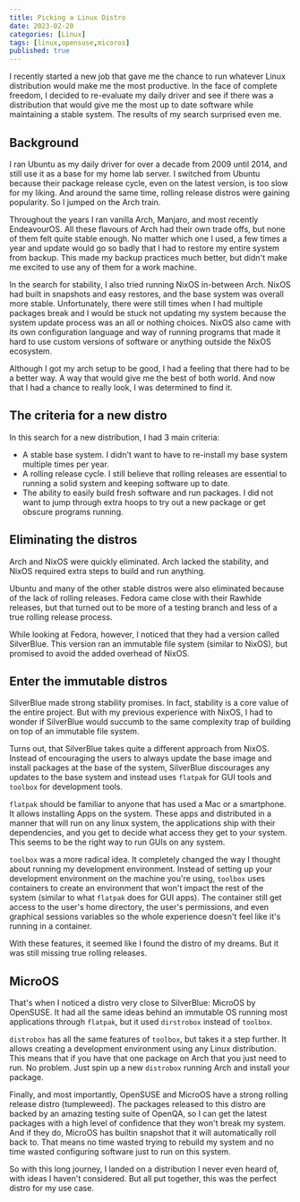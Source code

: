 ```yaml
---
title: Picking a Linux Distro
date: 2023-02-20
categories: [Linux]
tags: [linux,opensuse,micoros]
published: true
---
```


I recently started a new job that gave me the chance to run whatever Linux distribution would make me the most productive. In the face of complete freedom, I decided to re-evaluate my daily driver and see if there was a distribution that would give me the most up to date software while maintaining a stable system. The results of my search surprised even me.

## Background
I ran Ubuntu as my daily driver for over a decade from 2009 until 2014, and still use it as a base for my home lab server. I switched from Ubuntu because their package release cycle, even on the latest version, is too slow for my liking. And around the same time, rolling release distros were gaining popularity. So I jumped on the Arch train.

Throughout the years I ran vanilla Arch, Manjaro, and most recently EndeavourOS. All these flavours of Arch had their own trade offs, but none of them felt quite stable enough. No matter which one I used, a few times a year and update would go so badly that I had to restore my entire system from backup. This made my backup practices much better, but didn't make me excited to use any of them for a work machine.

In the search for stability, I also tried running NixOS in-between Arch. NixOS had built in snapshots and easy restores, and the base system was overall more stable. Unfortunately, there were still times when I had multiple packages break and I would be stuck not updating my system because the system update process was an all or nothing choices. NixOS also came with its own configuration language and way of running programs that made it hard to use custom versions of software or anything outside the NixOS ecosystem.

Although I got my arch setup to be good, I had a feeling that there had to be a better way. A way that would give me the best of both world. And now that I had a chance to really look, I was determined to find it.

## The criteria for a new distro

In this search for a new distribution, I had 3 main criteria:

- A stable base system. I didn't want to have to re-install my base system multiple times per year.
- A rolling release cycle. I still believe that rolling releases are essential to running a solid system and keeping software up to date.
- The ability to easily build fresh software and run packages. I did not want to jump through extra hoops to try out a new package or get obscure programs running.

## Eliminating the distros

Arch and NixOS were quickly eliminated. Arch lacked the stability, and NixOS required extra steps to build and run anything.

Ubuntu and many of the other stable distros were also eliminated because of the lack of rolling releases. Fedora came close with their Rawhide releases, but that turned out to be more of a testing branch and less of a true rolling release process.

While looking at Fedora, however, I noticed that they had a version called SilverBlue. This version ran an immutable file system (similar to NixOS), but promised to avoid the added overhead of NixOS.

## Enter the immutable distros

SilverBlue made strong stability promises. In fact, stability is a core value of the entire project. But with my previous experience with NixOS, I had to wonder if SilverBlue would succumb to the same complexity trap of building on top of an immutable file system.

Turns out, that SilverBlue takes quite a different approach from NixOS. Instead of encouraging the users to always update the base image and install packages at the base of the system, SilverBlue discourages any updates to the base system and instead uses `flatpak` for GUI tools and `toolbox` for development tools.

`flatpak` should be familiar to anyone that has used a Mac or a smartphone. It allows installing Apps on the system. These apps and distributed in a manner that will run on any linux system, the applications ship with their dependencies, and you get to decide what access they get to your system. This seems to be the right way to run GUIs on any system.

`toolbox` was a more radical idea. It completely changed the way I thought about running my development environment. Instead of setting up your development environment on the machine you're using, `toolbox` uses containers to create an environment that won't impact the rest of the system (similar to what `flatpak` does for GUI apps). The container still get access to the user's home directory, the user's permissions, and even graphical sessions variables so the whole experience doesn't feel like it's running in a container.

With these features, it seemed like I found the distro of my dreams. But it was still missing true rolling releases.

## MicroOS

That's when I noticed a distro very close to SilverBlue: MicroOS by OpenSUSE. It had all the same ideas behind an immutable OS running most applications through `flatpak`, but it used `dirstrobox` instead of `toolbox`.

`distrobox` has all the same features of `toolbox`, but takes it a step further. It allows creating a development environment using any Linux distribution. This means that if you have that one package on Arch that you just need to run. No problem. Just spin up a new `distrobox` running Arch and install your package.

Finally, and most importantly, OpenSUSE and MicroOS have a strong rolling release distro (tumpleweed). The packages released to this distro are backed by an amazing testing suite of OpenQA, so I can get the latest packages with a high level of confidence that they won't break my system. And if they do, MicroOS has builtin snapshot that it will automatically roll back to. That means no time wasted trying to rebuild my system and no time wasted configuring software just to run on this system.

So with this long journey, I landed on a distribution I never even heard of, with ideas I haven't considered. But all put together, this was the perfect distro for my use case.
